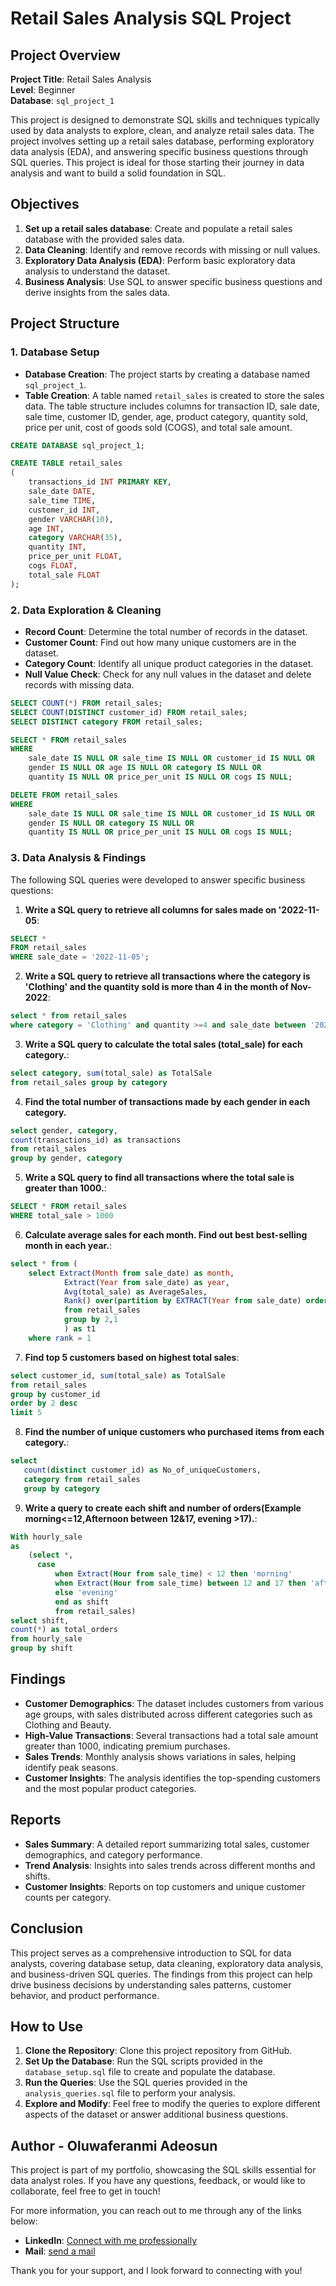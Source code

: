 # Retail Sales Analysis SQL Project

## Project Overview

**Project Title**: Retail Sales Analysis  
**Level**: Beginner  
**Database**: `sql_project_1`

This project is designed to demonstrate SQL skills and techniques typically used by data analysts to explore, clean, and analyze retail sales data. The project involves setting up a retail sales database, performing exploratory data analysis (EDA), and answering specific business questions through SQL queries. This project is ideal for those starting their journey in data analysis and want to build a solid foundation in SQL.

## Objectives

1. **Set up a retail sales database**: Create and populate a retail sales database with the provided sales data.
2. **Data Cleaning**: Identify and remove records with missing or null values.
3. **Exploratory Data Analysis (EDA)**: Perform basic exploratory data analysis to understand the dataset.
4. **Business Analysis**: Use SQL to answer specific business questions and derive insights from the sales data.

## Project Structure

### 1. Database Setup

- **Database Creation**: The project starts by creating a database named `sql_project_1`.
- **Table Creation**: A table named `retail_sales` is created to store the sales data. The table structure includes columns for transaction ID, sale date, sale time, customer ID, gender, age, product category, quantity sold, price per unit, cost of goods sold (COGS), and total sale amount.

```sql
CREATE DATABASE sql_project_1;

CREATE TABLE retail_sales
(
    transactions_id INT PRIMARY KEY,
    sale_date DATE,	
    sale_time TIME,
    customer_id INT,	
    gender VARCHAR(10),
    age INT,
    category VARCHAR(35),
    quantity INT,
    price_per_unit FLOAT,	
    cogs FLOAT,
    total_sale FLOAT
);
```

### 2. Data Exploration & Cleaning

- **Record Count**: Determine the total number of records in the dataset.
- **Customer Count**: Find out how many unique customers are in the dataset.
- **Category Count**: Identify all unique product categories in the dataset.
- **Null Value Check**: Check for any null values in the dataset and delete records with missing data.

```sql
SELECT COUNT(*) FROM retail_sales;
SELECT COUNT(DISTINCT customer_id) FROM retail_sales;
SELECT DISTINCT category FROM retail_sales;

SELECT * FROM retail_sales
WHERE 
    sale_date IS NULL OR sale_time IS NULL OR customer_id IS NULL OR 
    gender IS NULL OR age IS NULL OR category IS NULL OR 
    quantity IS NULL OR price_per_unit IS NULL OR cogs IS NULL;

DELETE FROM retail_sales
WHERE 
    sale_date IS NULL OR sale_time IS NULL OR customer_id IS NULL OR 
    gender IS NULL OR category IS NULL OR 
    quantity IS NULL OR price_per_unit IS NULL OR cogs IS NULL;
```

### 3. Data Analysis & Findings

The following SQL queries were developed to answer specific business questions:

1. **Write a SQL query to retrieve all columns for sales made on '2022-11-05**:
```sql
SELECT *
FROM retail_sales
WHERE sale_date = '2022-11-05';
```

2. **Write a SQL query to retrieve all transactions where the category is 'Clothing' and the quantity sold is more than 4 in the month of Nov-2022**:
```sql
select * from retail_sales 
where category = 'Clothing' and quantity >=4 and sale_date between '2022-11-01' and  '2022-11-30'
```

3. **Write a SQL query to calculate the total sales (total_sale) for each category.**:
```sql
select category, sum(total_sale) as TotalSale 
from retail_sales group by category
```

4. **Find the total number of transactions made by each gender in each category.**
```sql
select gender, category,
count(transactions_id) as transactions 
from retail_sales
group by gender, category
```

5. **Write a SQL query to find all transactions where the total sale is greater than 1000.**:
```sql
SELECT * FROM retail_sales
WHERE total_sale > 1000
```

6. **Calculate average sales for each month. Find out best best-selling month in each year.**:
```sql
select * from (
	select Extract(Month from sale_date) as month, 
			Extract(Year from sale_date) as year,
			Avg(total_sale) as AverageSales,
			Rank() over(partition by EXTRACT(Year from sale_date) order by avg(total_sale)desc) as rank
			from retail_sales
			group by 2,1
			) as t1
	where rank = 1
```

7. **Find top 5 customers based on highest total sales**:
```sql
select customer_id, sum(total_sale) as TotalSale
from retail_sales
group by customer_id
order by 2 desc
limit 5
```

8. **Find the number of unique customers who purchased items from each category.**:
```sql
select 
   count(distinct customer_id) as No_of_uniqueCustomers,
   category from retail_sales 
   group by category
```

9. **Write a query to create each shift and number of orders(Example morning<=12,Afternoon between 12&17, evening >17).**:
```sql
With hourly_sale 
as
	(select *,
	  case
	      when Extract(Hour from sale_time) < 12 then 'morning'
		  when Extract(Hour from sale_time) between 12 and 17 then 'afternoon'
		  else 'evening'
		  end as shift
		  from retail_sales)
select shift,
count(*) as total_orders
from hourly_sale
group by shift
```

## Findings

- **Customer Demographics**: The dataset includes customers from various age groups, with sales distributed across different categories such as Clothing and Beauty.
- **High-Value Transactions**: Several transactions had a total sale amount greater than 1000, indicating premium purchases.
- **Sales Trends**: Monthly analysis shows variations in sales, helping identify peak seasons.
- **Customer Insights**: The analysis identifies the top-spending customers and the most popular product categories.

## Reports

- **Sales Summary**: A detailed report summarizing total sales, customer demographics, and category performance.
- **Trend Analysis**: Insights into sales trends across different months and shifts.
- **Customer Insights**: Reports on top customers and unique customer counts per category.

## Conclusion

This project serves as a comprehensive introduction to SQL for data analysts, covering database setup, data cleaning, exploratory data analysis, and business-driven SQL queries. The findings from this project can help drive business decisions by understanding sales patterns, customer behavior, and product performance.

## How to Use

1. **Clone the Repository**: Clone this project repository from GitHub.
2. **Set Up the Database**: Run the SQL scripts provided in the `database_setup.sql` file to create and populate the database.
3. **Run the Queries**: Use the SQL queries provided in the `analysis_queries.sql` file to perform your analysis.
4. **Explore and Modify**: Feel free to modify the queries to explore different aspects of the dataset or answer additional business questions.

## Author - Oluwaferanmi Adeosun

This project is part of my portfolio, showcasing the SQL skills essential for data analyst roles. If you have any questions, feedback, or would like to collaborate, feel free to get in touch!


For more information, you can reach out to me through any of the links below:

- **LinkedIn**: [Connect with me professionally](https://www.linkedin.com/in/adeosun-oluwaferanmi/)
- **Mail**: [send a mail](feranmiadeosun1@gmail.com)

Thank you for your support, and I look forward to connecting with you!
